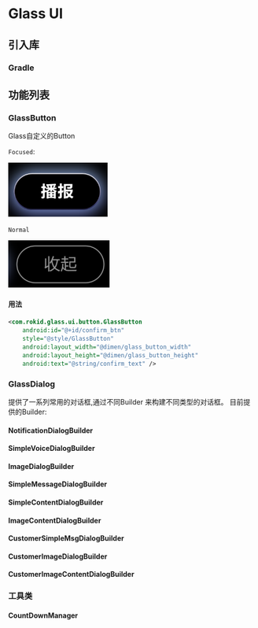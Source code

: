 # Glass UI
## 引入库
### Gradle

## 功能列表
### GlassButton
Glass自定义的Button

`Focused`:  

![](images/glass_button_focused.png)

`Normal`

![](images/glass_button_normal.png)

#### 用法
``` xml
<com.rokid.glass.ui.button.GlassButton
    android:id="@+id/confirm_btn"
    style="@style/GlassButton"
    android:layout_width="@dimen/glass_button_width"
    android:layout_height="@dimen/glass_button_height"
    android:text="@string/confirm_text" />
```
### GlassDialog
提供了一系列常用的对话框,通过不同Builder 来构建不同类型的对话框。
目前提供的Builder:
#### NotificationDialogBuilder
#### SimpleVoiceDialogBuilder
#### ImageDialogBuilder
#### SimpleMessageDialogBuilder
#### SimpleContentDialogBuilder
#### ImageContentDialogBuilder
#### CustomerSimpleMsgDialogBuilder
#### CustomerImageDialogBuilder
#### CustomerImageContentDialogBuilder


### 工具类
#### CountDownManager